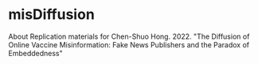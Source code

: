 # misDiffusion
About Replication materials for Chen-Shuo Hong. 2022. "The Diffusion of Online Vaccine Misinformation:  Fake News Publishers and the Paradox of Embeddedness"
